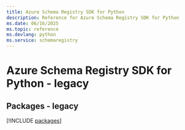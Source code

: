 ```yaml
---
title: Azure Schema Registry SDK for Python
description: Reference for Azure Schema Registry SDK for Python
ms.date: 06/16/2025
ms.topic: reference
ms.devlang: python
ms.service: schemaregistry
---
```

# Azure Schema Registry SDK for Python - legacy
## Packages - legacy
[!INCLUDE [packages](schema-registry-index.md)]
